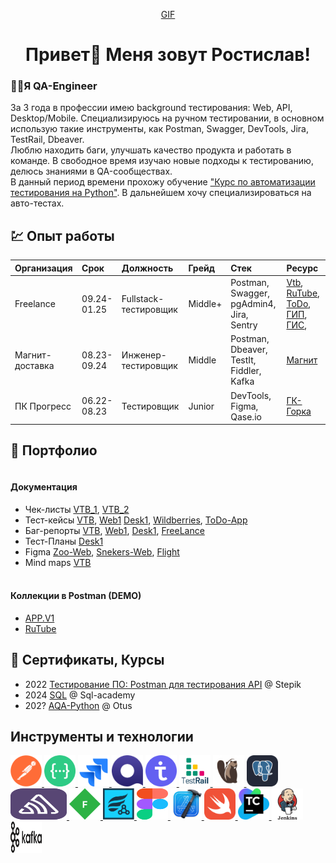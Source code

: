 <div align="center">

[GIF](https://github.com/DanilinRostislav/DanilinRostislav/blob/main/Gif/main.gif)
</div>

<h1 align="center">Привет👋 Меня зовут Ростислав!</h1>

### <h3 align="left"> 👩‍💻Я QA-Engineer</h3>
За 3 года в профессии имею background тестирования: Web, API, Desktop/Mobile.
Специализируюсь на ручном тестировании, в основном использую такие инструменты, как Postman, Swagger, DevTools, Jira, TestRail, Dbeaver.
<br>Люблю находить баги, улучшать качество продукта и работать в команде.
В свободное время изучаю новые подходы к тестированию, делюсь знаниями в QA-сообществах.
<br>В данный период времени прохожу обучение ["Курс по автоматизации тестирования на Python"](https://otus.ru/lessons/avtomatizaciya-web-testirovaniya/).
В дальнейшем  хочу специализироваться на авто-тестах.

## &#128185; Опыт работы
|Организация|Срок|Должность|Грейд|Стек|Ресурс|
|:--------------|:---------|:------|:-------------------|:-------------------|:-------------------|
|Freelance |	09.24-01.25 |	Fullstack-тестировщик |	Middle+ |	Postman, Swagger, pgAdmin4, Jira, Sentry |	[Vtb](https://www.vtb.ru/), [RuTube](https://rutube.ru/), [ToDo](https://apps.apple.com/us/app/typs/id1145048452), [ГИП](https://www.gorinzhproekt-m.ru/), [ГИС](https://gc-gip.ru/),|
|Магнит-доставка |	08.23-09.24 |	Инженер-тестировщик |	Middle |	Postman, Dbeaver, TestIt, Fiddler, Kafka |	[Магнит](https://magnit.ru/)|
|ПК Прогресс |	06.22-08.23 |	Тестировщик |	Junior |	DevTools, Figma, Qase.io |	[ГК-Горка](https://gk-gorka.ru/)|


## &#128188; Портфолио
#### <br>Документация

-  Чек-листы [VTB_1](https://docs.google.com/spreadsheets/d/1WjeL8lVOuwH9PJnbxH0X19m1hS94akJu/edit?usp=drive_link&ouid=106188314117951913477&rtpof=true&sd=true),
[VTB_2](https://docs.google.com/spreadsheets/d/1Auofbim8YgUuezITCx6O8TW_xLRWyC3O/edit?usp=drive_link&ouid=106188314117951913477&rtpof=true&sd=true)
-  Тест-кейсы [VTB](https://docs.google.com/spreadsheets/d/1F6acdPG03OcpKej8dVKRoGQKD74eAhET/edit?usp=drive_link&ouid=106188314117951913477&rtpof=true&sd=true),
[Web1](https://docs.google.com/document/d/1o6Q4ycnSDB9UiWZeB5ITK9e1nyVruDwF/edit?usp=drive_link&ouid=106188314117951913477&rtpof=true&sd=true)
[Desk1](https://docs.google.com/spreadsheets/d/1xcFR4r-eYu1IyuXDNrkBf3mS1C0DBH1b/edit?usp=drive_link&ouid=106188314117951913477&rtpof=true&sd=true),
[Wildberries](https://docs.google.com/spreadsheets/d/1zOdhmSklUrUUbO4HUKr8dG68zomMmcC2/edit?usp=drive_link&ouid=106188314117951913477&rtpof=true&sd=true),
[ToDo-App](https://docs.google.com/spreadsheets/d/1WdhCLQZ-qLMhWc-bu8x6TBxwp_miO433/edit?usp=drive_link&ouid=106188314117951913477&rtpof=true&sd=true)
-  Баг-репорты [VTB](https://docs.google.com/spreadsheets/d/1w9YXMvYJJ5BRCX4-3lwqnVSiqoWO9Lps/edit?usp=drive_link&ouid=106188314117951913477&rtpof=true&sd=true),
[Web1](https://docs.google.com/document/d/1o6Q4ycnSDB9UiWZeB5ITK9e1nyVruDwF/edit?usp=drive_link&ouid=106188314117951913477&rtpof=true&sd=true),
[Desk1](https://docs.google.com/document/d/1VFIu1jOyvP0e2rA6Lwr9HwECLZW-O0mn/edit?usp=drive_link&ouid=106188314117951913477&rtpof=true&sd=true),
[FreeLance](https://drive.google.com/drive/folders/1ue493crk9DP1v26zd9nS3AAclO2lrQQK?usp=drive_link)
-  Тест-Планы [Desk1](https://docs.google.com/document/d/1m1sQwvoNd2eZpq2RY9OZdnVF14xu5puS/edit?usp=drive_link&ouid=106188314117951913477&rtpof=true&sd=true)
-  Figma [Zoo-Web](https://drive.google.com/file/d/1-hO_BV8vFNTbv8Yc7O4mywvffV9VGrs3/view?usp=drive_link),
[Snekers-Web](https://drive.google.com/file/d/1jOJOE9avYnONxWNl2OpDsgAgW5oFu0K3/view?usp=drive_link),
[Flight](https://drive.google.com/file/d/1NpK7xpVyZyWeuf9ZQFH_7i-Fau1Sx6Su/view?usp=drive_link)
-  Mind maps [VTB](https://drive.google.com/drive/folders/1i_cgxexJs0_-NDbjhViC4CiBq00JBVd5?usp=drive_link)

#### <br>Коллекции в Postman (DEMO)

-  [APP.V1](https://github.com/DanilinRostislav/DanilinRostislav/blob/main/Collections/APP-DEMO2.postman_collection.json)
-  [RuTube](https://github.com/DanilinRostislav/DanilinRostislav/blob/main/Collections/RUTUBE-DEMO.postman_collection.json)

## &#128220; Сертификаты, Курсы 

- 2022 [Тестирование ПО: Postman для тестирования API](https://stepik.org/course/120679/promo?search=6500835931) @ Stepik
- 2024 [SQL](https://sql-academy.org/ru/check-certificate/676d6f6ae575430029240f94?language=en) @ Sql-academy
- 202? [AQA-Python](https://otus.ru/lessons/avtomatizaciya-web-testirovaniya/) @ Otus

## Инструменты и технологии

<p align="left">

<a href="https://www.postman.com/">
<img src="https://github.com/DanilinRostislav/DanilinRostislav/blob/main/Icons/Postman.png" width="50" height="50" />
</a>
<a href="https://swagger.io/">
<img src="https://github.com/DanilinRostislav/DanilinRostislav/blob/main/Icons/swagger.png" alt="Swagger" width="50" height="50" />
</a>
<a href="https://www.atlassian.com/software/jira">
<img src="https://github.com/DanilinRostislav/DanilinRostislav/blob/main/Icons/jira-1.svg" alt="Jira" width="50" height="50" />
</a>
<a href="https://qase.io/">
<img src="https://github.com/DanilinRostislav/DanilinRostislav/blob/main/Icons/Qase.io.png" alt="Qase.io" width="50" height="50" />
</a>
<a href="https://testit.software/">
<img src="https://github.com/DanilinRostislav/DanilinRostislav/blob/main/Icons/TestIT.png" alt="TestIT" width="50" height="50" />
</a>
<a href="https://www.gurock.com/testrail">
<img src="https://github.com/DanilinRostislav/DanilinRostislav/blob/main/Icons/TestRail.png" alt="TestRail" width="50" height="50" />
</a>
<a href="https://dbeaver.io/">
<img src="https://github.com/DanilinRostislav/DanilinRostislav/blob/main/Icons/DBeaver.png" alt="DBeaver" width="50" height="50" />
</a>
<a href="https://www.postgresql.org/">
<img src="https://github.com/DanilinRostislav/DanilinRostislav/blob/main/Icons/PostgreSQL-Dark.svg" alt="PostgreSQL" width="50" height="50" />
</a>
<a href="https://sentry.io/">
<img src="https://github.com/DanilinRostislav/DanilinRostislav/blob/main/Icons/Sentry.svg" alt="Sentry" width="90" height="50" />
</a>
<a href="https://www.telerik.com/fiddler">
<img src="https://github.com/DanilinRostislav/DanilinRostislav/blob/main/Icons/Fiddler.png" alt="Fiddler" width="50" height="50" /> 
</a>
<a href="https://marketplace.atlassian.com/apps/1014681/zephyr-squad-test-management-for-jira?tab=overview&hosting=cloud">
<img src="https://github.com/DanilinRostislav/DanilinRostislav/blob/main/Icons/Zephyr.png" alt="Zephyr" width="50" height="50" />
</a>
<a href="https://figma.com">
<img src="https://github.com/DanilinRostislav/DanilinRostislav/blob/main/Icons/Figma.svg" alt="Figma" width="50" height="50" /> 
</a>
<a href="https://developer.apple.com/xcode/">
<img src="https://github.com/DanilinRostislav/DanilinRostislav/blob/main/Icons/Xcode.png" alt="Xcode" width="50" height="50" />
</a>
<a href="https://developer.apple.com/xcode/">
<img src="https://github.com/DanilinRostislav/DanilinRostislav/blob/main/Icons/Swift.svg" alt="Swift" width="50" height="50" />
</a>
<a href="https://www.jetbrains.com/teamcity/">
<img src="https://github.com/DanilinRostislav/DanilinRostislav/blob/main/Icons/TeamCity.png" alt="Teamcity" width="50" height="50" />
</a>
<a href="https://www.jenkins.io/">
<img src="https://github.com/DanilinRostislav/DanilinRostislav/blob/main/Icons/jenkins-svgrepo-com.svg" alt="Jenkins" width="50" height="50" />
</a>
<a href="https://kafka.apache.org/">
<img src="https://github.com/DanilinRostislav/DanilinRostislav/blob/main/Icons/kafka.svg" alt="Kafka" width="50" height="50" />
</a>
</p>
